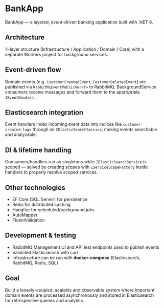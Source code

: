 # BankApp

BankApp — a layered, event-driven banking application built with .NET 6.

## Architecture
4-layer structure (Infrastructure / Application / Domain / Core) with a separate Workers project for background services.

## Event-driven flow
Domain events (e.g. `CustomerCreatedEvent`, `CustomerDeletedEvent`) are published via `RabbitMqEventPublisher<T>` to RabbitMQ; BackgroundService consumers receive messages and forward them to the appropriate `IEventHandler`.

## Elasticsearch integration
Event handlers index incoming event data into indices like `customer-created-logs` through an `IElasticSearchService`, making events searchable and analyzable.

## DI & lifetime handling
Consumers/handlers run as singletons while `IElasticSearchService` is scoped — solved by creating scopes with `IServiceScopeFactory` inside handlers to properly resolve scoped services.

## Other technologies
- EF Core (SQL Server) for persistence  
- Redis for distributed caching  
- Hangfire for scheduled/background jobs  
- AutoMapper  
- FluentValidation  

## Development & testing
- RabbitMQ Management UI and API test endpoints used to publish events  
- Validated Elasticsearch with curl  
- Infrastructure can be run with **docker-compose** (Elasticsearch, RabbitMQ, Redis, SQL)  

## Goal
Build a loosely-coupled, scalable and observable system where important domain events are processed asynchronously and stored in Elasticsearch for retrospective queries and analytics.

